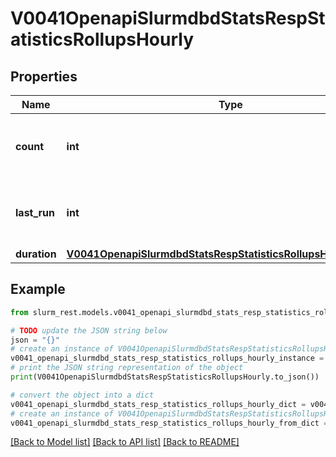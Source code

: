 # V0041OpenapiSlurmdbdStatsRespStatisticsRollupsHourly


## Properties

Name | Type | Description | Notes
------------ | ------------- | ------------- | -------------
**count** | **int** | number of hourly rollups since last_run | [optional] 
**last_run** | **int** | Last time hourly rollup ran (UNIX timestamp) | [optional] 
**duration** | [**V0041OpenapiSlurmdbdStatsRespStatisticsRollupsHourlyDuration**](V0041OpenapiSlurmdbdStatsRespStatisticsRollupsHourlyDuration.md) |  | [optional] 

## Example

```python
from slurm_rest.models.v0041_openapi_slurmdbd_stats_resp_statistics_rollups_hourly import V0041OpenapiSlurmdbdStatsRespStatisticsRollupsHourly

# TODO update the JSON string below
json = "{}"
# create an instance of V0041OpenapiSlurmdbdStatsRespStatisticsRollupsHourly from a JSON string
v0041_openapi_slurmdbd_stats_resp_statistics_rollups_hourly_instance = V0041OpenapiSlurmdbdStatsRespStatisticsRollupsHourly.from_json(json)
# print the JSON string representation of the object
print(V0041OpenapiSlurmdbdStatsRespStatisticsRollupsHourly.to_json())

# convert the object into a dict
v0041_openapi_slurmdbd_stats_resp_statistics_rollups_hourly_dict = v0041_openapi_slurmdbd_stats_resp_statistics_rollups_hourly_instance.to_dict()
# create an instance of V0041OpenapiSlurmdbdStatsRespStatisticsRollupsHourly from a dict
v0041_openapi_slurmdbd_stats_resp_statistics_rollups_hourly_from_dict = V0041OpenapiSlurmdbdStatsRespStatisticsRollupsHourly.from_dict(v0041_openapi_slurmdbd_stats_resp_statistics_rollups_hourly_dict)
```
[[Back to Model list]](../README.md#documentation-for-models) [[Back to API list]](../README.md#documentation-for-api-endpoints) [[Back to README]](../README.md)


